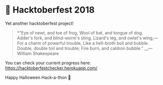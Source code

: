 # 🎃 Hacktoberfest 2018
Yet another hacktoberfest project!

>*“Eye of newt, and toe of frog, 
Wool of bat, and tongue of dog, 
Adder's fork, and blind-worm's sting, 
Lizard's leg, and owlet's wing,— 
For a charm of powerful trouble, 
Like a hell-broth boil and bubble. 
Double, double toil and trouble; 
Fire burn, and caldron bubble.” 
__― William Shakespeare

You can check your current progress here: https://hacktoberfestchecker.herokuapp.com/

Happy Halloween Hack-a-thon 👻

